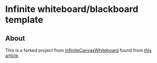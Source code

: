 # Infinite whiteboard/blackboard template

## About
This is a forked project from [InfiniteCanvasWhiteboard](https://github.com/TomHumphries/InfiniteCanvasWhiteboard) found from [this article](https://medium.com/@tom.humph/creating-an-infinite-whiteboard-97527e886712).
